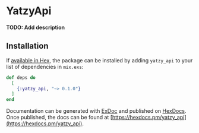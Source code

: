 # YatzyApi

**TODO: Add description**

## Installation

If [available in Hex](https://hex.pm/docs/publish), the package can be installed
by adding `yatzy_api` to your list of dependencies in `mix.exs`:

```elixir
def deps do
  [
    {:yatzy_api, "~> 0.1.0"}
  ]
end
```

Documentation can be generated with [ExDoc](https://github.com/elixir-lang/ex_doc)
and published on [HexDocs](https://hexdocs.pm). Once published, the docs can
be found at [https://hexdocs.pm/yatzy_api](https://hexdocs.pm/yatzy_api).

